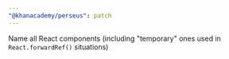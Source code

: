 ```yaml
---
"@khanacademy/perseus": patch
---
```


Name all React components (including "temporary" ones used in `React.forwardRef()` situations)
